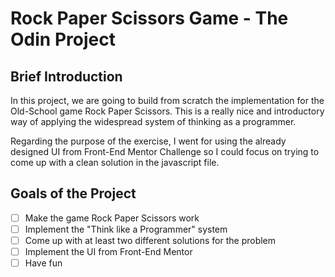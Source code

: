 # Rock Paper Scissors Game - The Odin Project

## Brief Introduction

In this project, we are going to build from scratch the implementation for the Old-School game Rock Paper Scissors. This is a really nice and introductory way of applying the widespread system of thinking as a programmer.

Regarding the purpose of the exercise, I went for using the already designed UI from Front-End Mentor Challenge so I could focus on trying to come up with a clean solution in the javascript file.

## Goals of the Project

- [ ] Make the game Rock Paper Scissors work
- [ ] Implement the "Think like a Programmer" system
- [ ] Come up with at least two different solutions for the problem
- [ ] Implement the UI from Front-End Mentor
- [ ] Have fun
